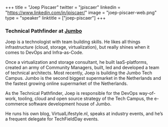 +++
title = "Joep Piscaer"
twitter = "jpiscaer"
linkedin = "https://www.linkedin.com/in/jpiscaer/"
image = "joep-piscaer-web.png"
type = "speaker"
linktitle = ["joep-piscaer"]
+++

<h3>Technical Pathfinder at <a href="" target="_blank">Jumbo</a></h3>

<p>Joep is a technologist with team building skills. He likes all things infrastructure (cloud, storage, virtualization), but really shines when it comes to DevOps and Infra-as-Code.</p>

<p>Once a virtualization and storage consultant, he built IaaS-platforms, created an army of Community Managers, built, led and developed a team of technical architects. Most recently, Joep is building the Jumbo Tech Campus. Jumbo is the second biggest supermarket in the Netherlands and the fastest growing online supermarket of the Netherlands.</p>

<p>As the Technical Pathfinder, Joep is responsible for the DevOps way-of-work, tooling, cloud and open source strategy of the Tech Campus, the e-commerce software development house of Jumbo.</p>

<p>He runs his own blog, VirtualLifestyle.nl, speaks at industry events, and he’s a frequent delegate for TechFieldDay events.</p>

<!-- Facebook Pixel Code -->
<script>
 !function(f,b,e,v,n,t,s)
 {if(f.fbq)return;n=f.fbq=function(){n.callMethod?
 n.callMethod.apply(n,arguments):n.queue.push(arguments)};
 if(!f._fbq)f._fbq=n;n.push=n;n.loaded=!0;n.version='2.0';
 n.queue=[];t=b.createElement(e);t.async=!0;
 t.src=v;s=b.getElementsByTagName(e)[0];
 s.parentNode.insertBefore(t,s)}(window, document,'script',
 'https://connect.facebook.net/en_US/fbevents.js');
 fbq('init', '627303307635674');
 fbq('track', 'PageView');
</script>
<noscript><img height="1" width="1" style="display:none"
 src="https://www.facebook.com/tr?id=627303307635674&ev=PageView&noscript=1"
/></noscript>
<!-- End Facebook Pixel Code -->